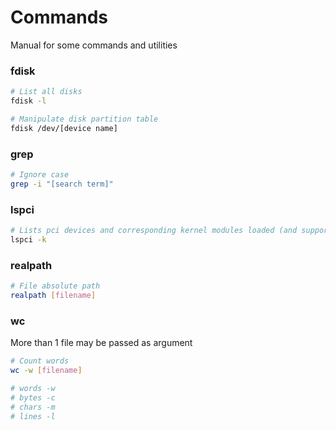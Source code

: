 # Commands

Manual for some commands and utilities 

### fdisk
```bash
# List all disks
fdisk -l

# Manipulate disk partition table
fdisk /dev/[device name]
```

### grep
```bash
# Ignore case
grep -i "[search term]"
```

### lspci
```bash
# Lists pci devices and corresponding kernel modules loaded (and supported ones)
lspci -k
```

### realpath
```bash
# File absolute path
realpath [filename]
```

### wc
More than 1 file may be passed as argument
```bash
# Count words
wc -w [filename]

# words -w
# bytes -c
# chars -m
# lines -l
```